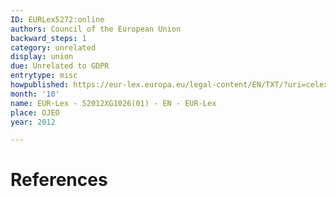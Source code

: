 ```yaml
---
ID: EURLex5272:online
authors: Council of the European Union
backward_steps: 1
category: unrelated
display: union
due: Unrelated to GDPR
entrytype: misc
howpublished: https://eur-lex.europa.eu/legal-content/EN/TXT/?uri=celex:52012XG1026(01)
month: '10'
name: EUR-Lex - 52012XG1026(01) - EN - EUR-Lex
place: OJEO
year: 2012

---
```


# References

